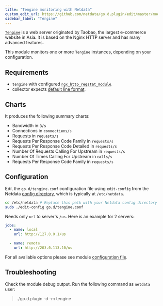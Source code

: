 ```yaml
---
title: "Tengine monitoring with Netdata"
custom_edit_url: https://github.com/netdata/go.d.plugin/edit/master/modules/tengine/README.md
sidebar_label: "Tengine"
---
```




[`Tengine`](https://tengine.taobao.org/) is a web server originated by Taobao, the largest e-commerce website in Asia. It is based on the Nginx HTTP server and has many advanced features.

This module monitors one or more `Tengine` instances, depending on your configuration.

## Requirements

-   `tengine` with configured [`ngx_http_reqstat_module`](http://tengine.taobao.org/document/http_reqstat.html).
-   collector expects [default line format](http://tengine.taobao.org/document/http_reqstat.html).

## Charts

It produces the following summary charts:

-   Bandwidth in `B/s`
-   Connections in `connections/s`
-   Requests in `requests/s`
-   Requests Per Response Code Family in `requests/s`
-   Requests Per Response Code Detailed in `requests/s`
-   Number Of Requests Calling For Upstream in `requests/s`
-   Number Of Times Calling For Upstream in `calls/s`
-   Requests Per Response Code Family in `requests/s`

## Configuration

Edit the `go.d/tengine.conf` configuration file using `edit-config` from the Netdata [config
directory](/docs/configure/nodes), which is typically at `/etc/netdata`.

```bash
cd /etc/netdata # Replace this path with your Netdata config directory
sudo ./edit-config go.d/tengine.conf
```

Needs only `url` to server's `/us`. Here is an example for 2 servers:

```yaml
jobs:
  - name: local
    url: http://127.0.0.1/us
      
  - name: remote
    url: http://203.0.113.10/us
```

For all available options please see module [configuration file](https://github.com/netdata/go.d.plugin/blob/master/config/go.d/tengine.conf).

## Troubleshooting

Check the module debug output. Run the following command as `netdata` user:

> ./go.d.plugin -d -m tengine
